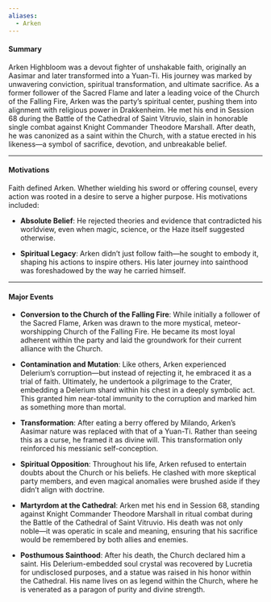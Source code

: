 ```yaml
---
aliases:
  - Arken
---
```

#### **Summary**

Arken Highbloom was a devout fighter of unshakable faith, originally an Aasimar and later transformed into a Yuan-Ti. His journey was marked by unwavering conviction, spiritual transformation, and ultimate sacrifice. As a former follower of the Sacred Flame and later a leading voice of the Church of the Falling Fire, Arken was the party’s spiritual center, pushing them into alignment with religious power in Drakkenheim. He met his end in Session 68 during the Battle of the Cathedral of Saint Vitruvio, slain in honorable single combat against Knight Commander Theodore Marshall. After death, he was canonized as a saint within the Church, with a statue erected in his likeness—a symbol of sacrifice, devotion, and unbreakable belief.

---

#### **Motivations**

Faith defined Arken. Whether wielding his sword or offering counsel, every action was rooted in a desire to serve a higher purpose. His motivations included:

- **Absolute Belief**: He rejected theories and evidence that contradicted his worldview, even when magic, science, or the Haze itself suggested otherwise.
    
- **Spiritual Legacy**: Arken didn’t just follow faith—he sought to embody it, shaping his actions to inspire others. His later journey into sainthood was foreshadowed by the way he carried himself.
    

---

#### **Major Events**

- **Conversion to the Church of the Falling Fire**: While initially a follower of the Sacred Flame, Arken was drawn to the more mystical, meteor-worshipping Church of the Falling Fire. He became its most loyal adherent within the party and laid the groundwork for their current alliance with the Church.
    
- **Contamination and Mutation**: Like others, Arken experienced Delerium’s corruption—but instead of rejecting it, he embraced it as a trial of faith. Ultimately, he undertook a pilgrimage to the Crater, embedding a Delerium shard within his chest in a deeply symbolic act. This granted him near-total immunity to the corruption and marked him as something more than mortal.
    
- **Transformation**: After eating a berry offered by Milando, Arken’s Aasimar nature was replaced with that of a Yuan-Ti. Rather than seeing this as a curse, he framed it as divine will. This transformation only reinforced his messianic self-conception.
    
- **Spiritual Opposition**: Throughout his life, Arken refused to entertain doubts about the Church or his beliefs. He clashed with more skeptical party members, and even magical anomalies were brushed aside if they didn’t align with doctrine.
    
- **Martyrdom at the Cathedral**: Arken met his end in Session 68, standing against Knight Commander Theodore Marshall in ritual combat during the Battle of the Cathedral of Saint Vitruvio. His death was not only noble—it was operatic in scale and meaning, ensuring that his sacrifice would be remembered by both allies and enemies.
    
- **Posthumous Sainthood**: After his death, the Church declared him a saint. His Delerium-embedded soul crystal was recovered by Lucretia for undisclosed purposes, and a statue was raised in his honor within the Cathedral. His name lives on as legend within the Church, where he is venerated as a paragon of purity and divine strength.
